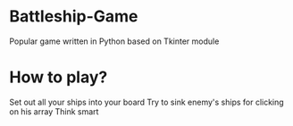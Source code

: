 # Battleship-Game
Popular game written in Python based on Tkinter module

# How to play?
  Set out all your ships into your board
  Try to sink enemy's ships for clicking on his array
  Think smart
